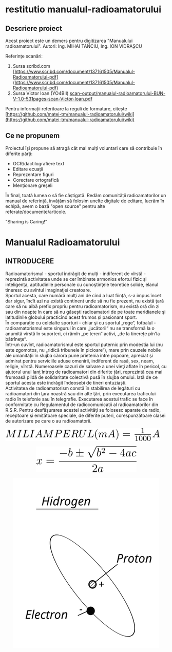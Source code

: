 # restitutio manualul-radioamatorului

## Descriere proiect

Acest proiect este un demers pentru digitizarea "Manualului radioamatorului". 
Autori: Ing. MIHAI TANCIU, Ing. ION VIDRAȘCU

Referințe scanări: 
1. Sursa scribd.com
[https://www.scribd.com/document/137161505/Manualul-Radioamatorului-pdf](https://www.scribd.com/document/137161505/Manualul-Radioamatorului-pdf)
2. Sursa Victor Ioan (YO4BII)
[scan-output/manualul-radioamatorului-BUN-V-1.0-531pages-scan-Victor-Ioan.pdf](scan-output/manualul-radioamatorului-BUN-V-1.0-531pages-scan-Victor-Ioan.pdf)

Pentru informații referitoare la reguli de formatare, citește [https://github.com/matei-tm/manualul-radioamatorului/wiki](https://github.com/matei-tm/manualul-radioamatorului/wiki)

## Ce ne propunem

 Proiectul își propune să atragă cât mai mulți voluntari care să contribuie în diferite părți:
- OCR/dactilografiere text
- Editare ecuații
- Reprezentare figuri
- Corectare ortografică
- Menționare greșeli

În final, toată lumea o să fie câștigată. Redăm comunității radioamatorilor un manual de referință, învățăm să folosim unelte digitale de editare, lucrăm în echipă, avem o bază "open source" pentru alte referate/documente/articole.

"Sharing is Caring!"

# Manualul Radioamatorului

## INTRODUCERE

Radioamatorismul - sportul îndrăgit de mulți - indiferent de vîrstă - reprezintă activitatea unde se cer îmbinate armonios efortul fizic
și inteligența, aptitudinile personale cu cunoştinţele teoretice solide, elanul tineresc cu avîntul imaginaţiei creatoare.<br/>
Sportul acesta, care numără mulţi ani de cînd a luat ființă, s-a impus încet dar sigur, încît azi nu există continent unde să nu fie
prezent, nu există ţară care să nu aibă prefix propriu pentru radioamatorism, nu există oră din zi sau din noapte în care să nu găsești radioamatori de pe toate meridianele şi latitudinile globului practicînd acest frumos și pasionant sport.<br/>
În comparație cu celelalte sporturi - chiar şi cu sportul „rege“, fotbalul - radioamatorismul este singurul în care „jucătorii“ nu se transformă la o anumită vîrstă în suporteri, ci râmîn „pe teren“ activi, „de la tinerețe pîn'la bătrînețe“.<br/>
Într-un cuvînt, radioamatorismul este sportul puternic prin modestia lui (nu este zgomotos, nu „ridică tribunele în picioare“), mare prin cauzele nobile ale umanității în slujba cărora pune prietenia între popoare, apreciat şi admirat pentru serviciile aduse omenirii, indiferent de rasă, sex, neam, religie, vîrstă. Numeroasele cazuri de salvare a unei vieţi aflate în pericol, cu ajutorul unui lanț întreg de radioamatori din diferite țări, reprezintă cea mai frumoasă pildă de solidaritate colectivă pusă în slujba omului. lată de ce sportul acesta este îndrăgit îndeosebi de tineri entuziaşti.<br/>
Activitatea de radioamatorism constă în stabilirea de legături cu radioamatori din ţara noastră sau din alte ţări, prin executarea traficului radio în telefonie sau în telegrafie. Executarea acestui trafic se face în conformitate cu Regulamentul de radiocomunicații al radioamatorilor din R.S.R. Pentru desfăşurarea acestei activităţi se folosesc aparate de radio, receptoare şi emițătoare speciale, de diferite puteri, corespunzătoare clasei de autorizare pe care o au radioamatorii.

![MILIAMPERUL(mA)=\frac{1}{1000}A](output/equations/equation-ch01-02-02.svg)

<p align="center">
 <img src="output/equations/equation-ch01-01.svg" alt="x=\frac{-b\pm\sqrt{b^2-4ac}}{2a}" />
</p>

<p align="center">
 <img src="src/final/capitol1_fig1.svg" alt="capitol 1 figura 1" />
